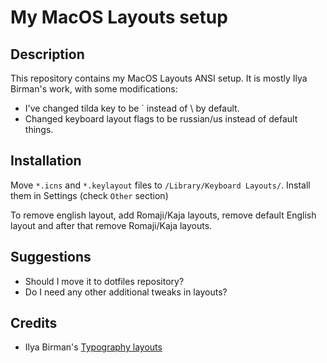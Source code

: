 # My MacOS Layouts setup

## Description

This repository contains my MacOS Layouts ANSI setup. It is mostly Ilya Birman's
work, with some modifications:

* I've changed tilda key to be \` instead of \\ by default.
* Changed keyboard layout flags to be russian/us instead of default things.

## Installation

Move `*.icns` and `*.keylayout` files to `/Library/Keyboard Layouts/`.
Install them in Settings (check `Other` section)

To remove english layout, add Romaji/Kaja layouts, remove default English
layout and after that remove Romaji/Kaja layouts.

## Suggestions

* Should I move it to dotfiles repository?
* Do I need any other additional tweaks in layouts?

## Credits

* Ilya Birman's [Typography layouts](https://ilyabirman.ru/projects/typography-layout/)
